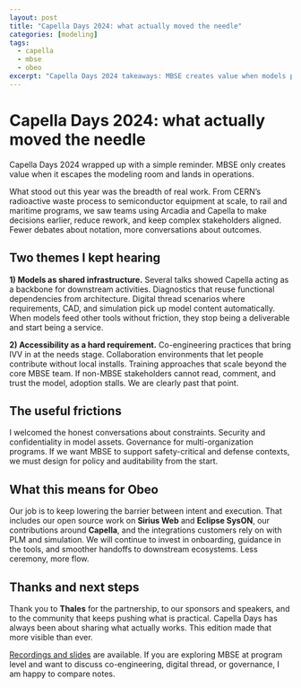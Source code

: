```yaml
---
layout: post
title: "Capella Days 2024: what actually moved the needle"
categories: [modeling]
tags:
  - capella
  - mbse
  - obeo
excerpt: "Capella Days 2024 takeaways: MBSE creates value when models power operations; themes on shared infrastructure, accessibility, and governance—practical guidance for teams scaling Capella now."
---
```


# Capella Days 2024: what actually moved the needle

Capella Days 2024 wrapped up with a simple reminder. MBSE only creates value when it escapes the modeling room and lands in operations.

What stood out this year was the breadth of real work. From CERN’s radioactive waste process to semiconductor equipment at scale, to rail and maritime programs, we saw teams using Arcadia and Capella to make decisions earlier, reduce rework, and keep complex stakeholders aligned. Fewer debates about notation, more conversations about outcomes.

## Two themes I kept hearing

**1) Models as shared infrastructure.**
Several talks showed Capella acting as a backbone for downstream activities. Diagnostics that reuse functional dependencies from architecture. Digital thread scenarios where requirements, CAD, and simulation pick up model content automatically. When models feed other tools without friction, they stop being a deliverable and start being a service.

**2) Accessibility as a hard requirement.**
Co-engineering practices that bring IVV in at the needs stage. Collaboration environments that let people contribute without local installs. Training approaches that scale beyond the core MBSE team. If non-MBSE stakeholders cannot read, comment, and trust the model, adoption stalls. We are clearly past that point.

## The useful frictions

I welcomed the honest conversations about constraints. Security and confidentiality in model assets. Governance for multi-organization programs. If we want MBSE to support safety-critical and defense contexts, we must design for policy and auditability from the start.

## What this means for Obeo

Our job is to keep lowering the barrier between intent and execution. That includes our open source work on **Sirius Web** and **Eclipse SysON**, our contributions around **Capella**, and the integrations customers rely on with PLM and simulation. We will continue to invest in onboarding, guidance in the tools, and smoother handoffs to downstream ecosystems. Less ceremony, more flow.

## Thanks and next steps

Thank you to **Thales** for the partnership, to our sponsors and speakers, and to the community that keeps pushing what is practical. Capella Days has always been about sharing what actually works. This edition made that more visible than ever.

[Recordings and slides](https://mbse-capella.org/capella_days_2024.html) are available. If you are exploring MBSE at program level and want to discuss co-engineering, digital thread, or governance, I am happy to compare notes.

